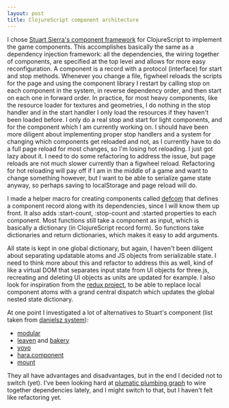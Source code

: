 ```yaml
---
layout: post
title: ClojureScript component architecture
---
```


I chose [Stuart Sierra's component framework](https://github.com/stuartsierra/component) for ClojureScript to implement the game components. This accomplishes basically the same as a dependency injection framework: all the dependencies, the wiring together of components, are specified at the top level and allows for more easy reconfiguration. A component is a record with a protocol (interface) for start and stop methods. Whenever you change a file, figwheel reloads the scripts for the page and using the component library I  restart by calling stop on each component in the system, in reverse dependency order, and then start on each one in forward order. In practice, for most heavy components, like the resource loader for textures and geometries, I do nothing in the stop handler and in the start handler I only load the resources if they haven't been loaded before. I only do a real stop and start for light components, and for the component which I am currently working on. I should have been more diligent about implementing proper stop handlers and a system for changing which components get reloaded and not, as I currently have to do a full page reload for most changes, so I'm losing hot reloading. I just got lazy about it. I need to do some refactoring to address the issue, but page reloads are not much slower currently than a figwheel reload. Refactoring for hot reloading will pay off if I am in the middle of a game and want to change something however, but I want to be able to serialize game state anyway, so perhaps saving to localStorage and page reload will do.

I made a helper macro for creating components called [defcom](https://github.com/emnh/rts/blob/master/src.shared/game/shared/macros.clj) that defines a component record along with its dependencies, since I will know them up front. It also adds :start-count, :stop-count and :started properties to each component. Most functions still take a component as input, which is basically a dictionary (in ClojureScript record form). So functions take dictionaries and return dictionaries, which makes it easy to add arguments.

All state is kept in one global dictionary, but again, I haven't been diligent about separating updatable atoms and JS objects from serializable state. I need to think more about this and refactor to address this as well, kind of like a virtual DOM that separates input state from UI objects for three.js, recreating and deleting UI objects as units are updated for example. I also look for inspiration from the [redux project](https://github.com/reactjs/redux), to be able to replace local component atoms with a grand central dispatch which updates the global nested state dictionary.

At one point I investigated a lot of alternatives to Stuart's component (list taken from [danielsz system](https://github.com/danielsz/system)):
- [modular](https://github.com/juxt/modular)
- [leaven](https://github.com/palletops/leaven) and [bakery](https://github.com/palletops/bakery])
- [yoyo](https://github.com/james-henderson/yoyo)
- [hara.component](http://docs.caudate.me/hara/#haracomponent)
- [mount](https://github.com/tolitius/mount)

They all have advantages and disadvantages, but in the end I decided not to switch (yet). I've been looking hard at [plumatic plumbing graph](https://github.com/plumatic/plumbing) to wire together dependencies lately, and I might switch to that, but I haven't felt like refactoring yet.


